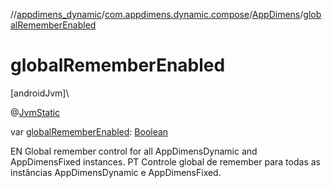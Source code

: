 //[appdimens_dynamic](../../../README.md)/[com.appdimens.dynamic.compose](../README.md)/[AppDimens](README.md)/[globalRememberEnabled](global-remember-enabled.md)

# globalRememberEnabled

[androidJvm]\

@[JvmStatic](https://kotlinlang.org/api/core/kotlin-stdlib/kotlin.jvm/-jvm-static/index.html)

var [globalRememberEnabled](global-remember-enabled.md): [Boolean](https://kotlinlang.org/api/core/kotlin-stdlib/kotlin/-boolean/index.html)

EN Global remember control for all AppDimensDynamic and AppDimensFixed instances. PT Controle global de remember para todas as instâncias AppDimensDynamic e AppDimensFixed.